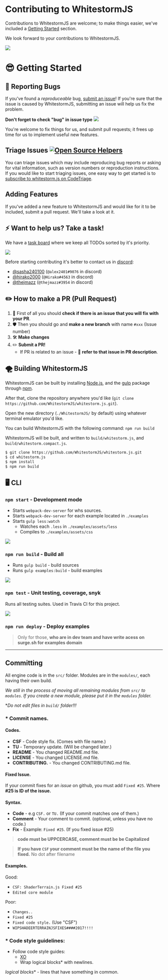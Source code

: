# Contributing to WhitestormJS

Contributions to WhitestormJS are welcome; to make things easier, we've included a [Getting Started](#getting-started) section.

We look forward to your contributions to WhitestormJS.

![](http://i.imgur.com/Mh5HMEn.png)

# 😎 Getting Started

## 🐞 Reporting Bugs

If you've found a *reproduceable* bug, [submit an issue](https://github.com/WhitestormJS/whitestorm.js/issues)! If you're sure that the issue is caused by WhitestormJS, submitting an issue will help us fix the problem.

**Don't forget to check "bug" in issue type**
![](http://i.imgur.com/Y16kjgv.png)

You're welcome to fix things for us, and submit pull requests; it frees up time for us to implement useful new features.

## Triage Issues [![Open Source Helpers](https://www.codetriage.com/whitestormjs/whitestorm.js/badges/users.svg)](https://www.codetriage.com/whitestormjs/whitestorm.js)

You can triage issues which may include reproducing bug reports or asking for vital information, such as version numbers or reproduction instructions. If you would like to start triaging issues, one easy way to get started is to [subscribe to whitestorm.js on CodeTriage](https://www.codetriage.com/whitestormjs/whitestorm.js).

## Adding Features

If you've added a new feature to WhitestormJS and would like for it to be included, submit a pull request. We'll take a look at it.

## ⚡️ Want to help us? Take a task!

We have a [task board](https://github.com/WhitestormJS/whitestorm.js/projects/4) where we keep all TODOs sorted by it's priority.

[![](http://i.imgur.com/KYmYwN7.png)](https://github.com/WhitestormJS/whitestorm.js/projects/4)

Before starting contributing it's better to contact us in [discord](https://discordapp.com/invite/frNetGE):
 - [@sasha240100](https://github.com/sasha240100) (`@alex2401#9076` in discord)
 - [@hirako2000](https://github.com/hirako2000) (`@Hirako#4563` in discord)
 - [@thejmazz](https://github.com/thejmazz) (`@thejmazz#3954` in discord)

## ✏️ How to make a PR (Pull Request)

1. 🔭 First of all you should **check if there is an issue that you will fix with your PR**.
2. 🛡 Then you should go and **make a new branch** with name `#xxx` (Issue number)
3. 🛠 **Make changes**
4. ✏️ **Submit a PR!**
   - If PR is related to an issue - 📌 **refer to that issue in PR description**.

## 🌪 Building WhitestormJS

WhitestormJS can be built by installing [Node.js](https://nodejs.org), and the [gulp](https://www.npmjs.com/package/gulp) package through [npm](https://www.npmjs.com/).

After that, clone the repository anywhere you'd like (`git clone https://github.com/WhitestormJS/whitestorm.js.git`).

Open the new directory (`./WhitestormJS/` by default) using whatever terminal emulator you'd like.

You can build WhitestormJS with the following command: `npm run build`

WhitestormJS will be built, and written to `build/whitestorm.js`, and `build/whitestorm.compact.js`.

```bash
$ git clone https://github.com/WhitestormJS/whitestorm.js.git
$ cd whitestorm.js
$ npm install
$ npm run build
```

## 🖥 CLI

### `npm start` - Development mode
- Starts `webpack-dev-server` for whs sources.
- Starts `webpack-dev-server` for each example located in `./examples`
- Starts `gulp less:watch`
  - Watches each `.less` in `./examples/assets/less`
  - Compiles to `./examples/assets/css`

![](http://i.imgur.com/7bDhpHK.png)

### `npm run build` - Build all
- Runs `gulp build` - build sources
- Runs `gulp examples:build` - build examples

![](http://i.imgur.com/AfIQY8l.png)

### `npm test` - Unit testing, coverage, snyk
Runs all testing suites. Used in Travis CI for this project.

![](http://i.imgur.com/WbWMykP.png)

### `npm run deploy` - Deploy examples
> Only for those, **who are in dev team and have write acess on surge.sh for examples domain**

----

## Committing

All engine code is in the `src/` folder.
Modules are in the `modules/`, each having their own build.

_We still in the process of moving all remaining modules from `src/` to `modules`. If you create a new module, please put it in the `modules` folder._

**Do not edit files in `build/` folder!!!*

### * Commit names.

#### Codes.
 - **CSF** - Code style fix. (Comes with file name.)
 - **TU** - Temporary update. (Will be changed later.)
 - **README** - You changed README.md file.
 - **LICENSE** - You changed LICENSE.md file.
 - **CONTRIBUTING.** - You changed CONTRIBUTING.md file.



#### Fixed Issue.

If your commit fixes for an _issue_ on github, you must add `Fixed #25`. Where **#25 is ID of the issue.**

#### Syntax.

- **Code** - e.g `CSF.` or `TU.` (If your commit matches one of them.)
- **Comment** - Your comment to commit. (optional, unless you have no code.)
- **Fix** - Example: `Fixed #25`. (If you fixed issue #25)

>**code must be UPPCERCASE, comment must be be Capitalized**

>**If you have `CSF` your comment must be the name of the file you fixed.** No dot after filename


#### Examples.

Good:
 - `CSF: ShaderTerrain.js Fixed #25`
 - `Edited core module`

Poor:
 - `Changes..`
 - `Fixed #25`
 - `Fixed code style.` (Use "CSF")
 - `WIPSHADEERTERRAINJSFIXES####2017!!!!`


### * Code style guidelines:
 - Follow code style guides:
    - [XO](https://github.com/sindresorhus/xo)
    - Wrap logical blocks* with newlines.

_logical blocks_* - lines that have something in common.
